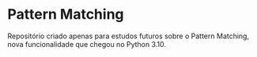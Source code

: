 # Pattern Matching

Repositório criado apenas para estudos futuros sobre o Pattern Matching, nova funcionalidade que chegou no Python 3.10.